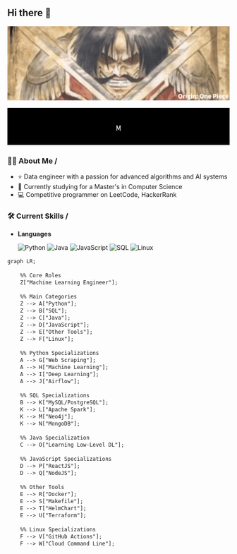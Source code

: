 ## Hi there 👋

<p align="center">
  <img src="introduce_gif/sd_result.gif" alt="GIF">
</p>

<p align="center">
  <img src="introduce_gif/output.gif" alt="Introduction GIF">
</p>

### 👨‍💻 About Me /

- ⭐ Data engineer with a passion for advanced algorithms and AI systems
- 🌱 Currently studying for a Master's in Computer Science
- 💻 Competitive programmer on LeetCode, HackerRank

### 🛠️ Current Skills /

- **Languages**  

  ![Python](https://img.shields.io/badge/Python-3776AB?style=for-the-badge&logo=python&logoColor=white "Python Programming Language") 
  ![Java](https://img.shields.io/badge/Java-ED8B00?style=for-the-badge&logo=java&logoColor=white "Java Programming Language")
  ![JavaScript](https://img.shields.io/badge/JavaScript-323330?style=for-the-badge&logo=javascript&logoColor=F7DF1E "JavaScript Programming Language")
  ![SQL](https://img.shields.io/badge/SQL-4479A1?style=for-the-badge&logo=sql&logoColor=white "SQL for Database Management")
  ![Linux](https://img.shields.io/badge/Linux-FCC624?style=for-the-badge&logo=linux&logoColor=black "Linux Operating System")

```mermaid
graph LR;

    %% Core Roles
    Z["Machine Learning Engineer"];
    
    %% Main Categories
    Z --> A["Python"];
    Z --> B["SQL"];
    Z --> C["Java"];
    Z --> D["JavaScript"];
    Z --> E["Other Tools"];
    Z --> F["Linux"];
    
    %% Python Specializations
    A --> G["Web Scraping"];
    A --> H["Machine Learning"];
    A --> I["Deep Learning"];
    A --> J["Airflow"];
    
    %% SQL Specializations
    B --> K["MySQL/PostgreSQL"];
    K --> L["Apache Spark"];
    K --> M["Neo4j"];
    K --> N["MongoDB"];
    
    %% Java Specialization
    C --> O["Learning Low-Level DL"];
    
    %% JavaScript Specializations
    D --> P["ReactJS"];
    D --> Q["NodeJS"];
    
    %% Other Tools
    E --> R["Docker"];
    E --> S["Makefile"];
    E --> T["HelmChart"];
    E --> U["Terraform"];
    
    %% Linux Specializations
    F --> V["GitHub Actions"];
    F --> W["Cloud Command Line"];


```